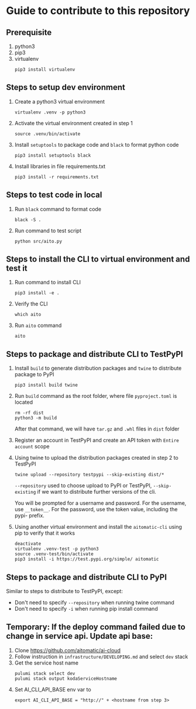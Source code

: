 # Guide to contribute to this repository

## Prerequisite

1. python3
2. pip3
3. virtualenv
    ```shell
    pip3 install virtualenv
    ```

## Steps to setup dev environment

1. Create a python3 virtual environment
    ```shell
    virtualenv .venv -p python3
    ```
2. Activate the virtual environment created in step 1
    ```shell
    source .venv/bin/activate
    ```
3. Install `setuptools` to package code and `black` to format python code
    ```shell
    pip3 install setuptools black
    ```
4. Install libraries in file requirements.txt
    ```shell
    pip3 install -r requirements.txt
    ```

## Steps to test code in local

1. Run `black` command to format code
    ```shell
    black -S .
    ```
2. Run command to test script
    ```shell
    python src/aito.py
    ```

## Steps to install the CLI to virtual environment and test it

1. Run command to install CLI
    ```shell
    pip3 install -e .
    ```
2. Verify the CLI
    ```shell
    which aito
    ```
3. Run `aito` command
    ```shell
    aito
    ```

## Steps to package and distribute CLI to TestPyPI

1. Install `build` to generate distribution packages and `twine` to distribute package to PyPI
    ```shell
    pip3 install build twine
    ```
2. Run `build` command as the root folder, where file `pyproject.toml` is located
    ```shell
    rm -rf dist
    python3 -m build
    ```
    After that command, we will have `tar.gz` and `.whl` files in `dist` folder

3. Register an account in TestPyPI and create an API token with `Entire account` scope
4. Using twine to upload the distribution packages created in step 2 to TestPyPI
    ```shell
    twine upload --repository testpypi --skip-existing dist/*
    ```
    `--repository` used to choose upload to PyPI or TestPyPI, `--skip-existing` if we want to distribute further versions of the cli.

    You will be prompted for a username and password. For the username, use `__token__`. For the password, use the token value, including the pypi- prefix.
5. Using another virtual environment and install the `aitomatic-cli` using pip to verify that it works
    ```shell
    deactivate
    virtualenv .venv-test -p python3
    source .venv-test/bin/activate
    pip3 install -i https://test.pypi.org/simple/ aitomatic
    ```

## Steps to package and distribute CLI to PyPI

Similar to steps to distribute to TestPyPI, except:
- Don't need to specify `--repository` when running twine command
- Don't need to specify `-i` when running pip install command

## Temporary: If the deploy command failed due to change in service api. Update api base:

1. Clone https://github.com/aitomatic/ai-cloud
2. Follow instruction in `infrastructure/DEVELOPING.md` and select `dev` stack
3. Get the service host name
    ```shell
    pulumi stack select dev
    pulumi stack output kodaServiceHostname
    ```
4. Set AI_CLI_API_BASE env var to 
    ```shell
    export AI_CLI_API_BASE = "http://" + <hostname from step 3>
    ```
